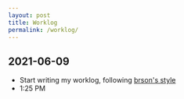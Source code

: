 ```yaml
---
layout: post
title: Worklog
permalink: /worklog/
---
```


## 2021-06-09

* Start writing my worklog, following [brson's style](https://brson.github.io/worklog.html)
* 1:25 PM


